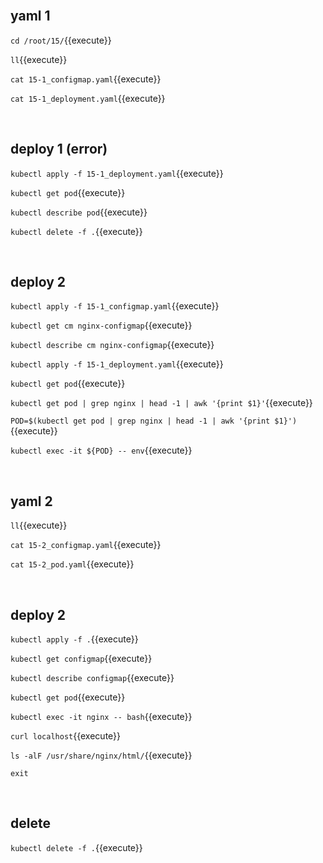 <br>

## yaml 1

`cd /root/15/`{{execute}}

`ll`{{execute}}

`cat 15-1_configmap.yaml`{{execute}}

`cat 15-1_deployment.yaml`{{execute}}

<br>

## deploy 1 (error)

`kubectl apply -f 15-1_deployment.yaml`{{execute}}

`kubectl get pod`{{execute}}

`kubectl describe pod`{{execute}}

`kubectl delete -f .`{{execute}}

<br>

## deploy 2

`kubectl apply -f 15-1_configmap.yaml`{{execute}}

`kubectl get cm nginx-configmap`{{execute}}

`kubectl describe cm nginx-configmap`{{execute}}

`kubectl apply -f 15-1_deployment.yaml`{{execute}}

`kubectl get pod`{{execute}}

`kubectl get pod | grep nginx | head -1 | awk '{print $1}'`{{execute}}

`POD=$(kubectl get pod | grep nginx | head -1 | awk '{print $1}')`{{execute}}

`kubectl exec -it ${POD} -- env`{{execute}}

<br>

## yaml 2

`ll`{{execute}}

`cat 15-2_configmap.yaml`{{execute}}

`cat 15-2_pod.yaml`{{execute}}

<br>

## deploy 2

`kubectl apply -f .`{{execute}}

`kubectl get configmap`{{execute}}

`kubectl describe configmap`{{execute}}

`kubectl get pod`{{execute}}

`kubectl exec -it nginx -- bash`{{execute}}

`curl localhost`{{execute}}

`ls -alF /usr/share/nginx/html/`{{execute}}

`exit`

<br>

## delete

`kubectl delete -f .`{{execute}}
